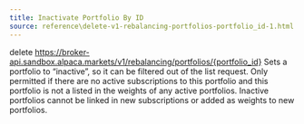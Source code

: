 ```yaml
---
title: Inactivate Portfolio By ID
source: reference\delete-v1-rebalancing-portfolios-portfolio_id-1.html
---
```


delete https://broker-api.sandbox.alpaca.markets/v1/rebalancing/portfolios/{portfolio_id}
Sets a portfolio to “inactive”, so it can be filtered out of the list request. Only permitted if there are no active subscriptions to this portfolio and this portfolio is not a listed in the weights of any active portfolios.
Inactive portfolios cannot be linked in new subscriptions or added as weights to new portfolios.
